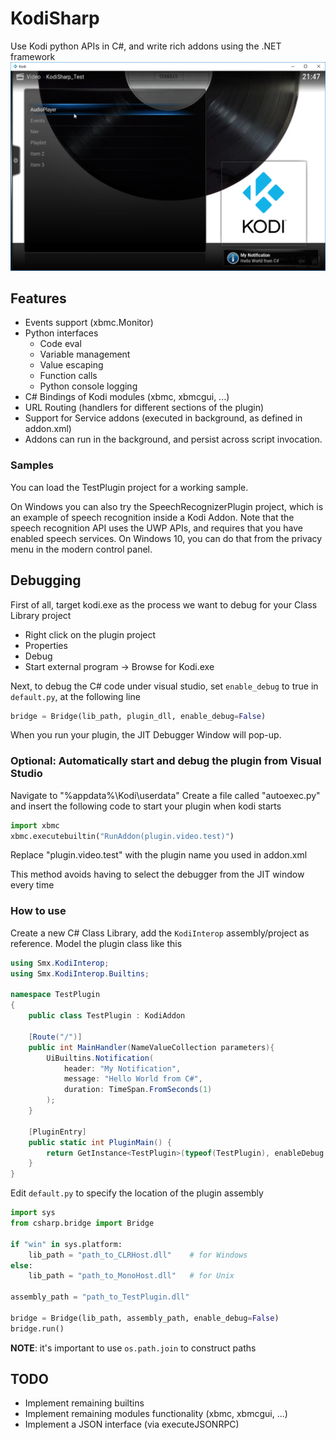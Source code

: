 # KodiSharp
Use Kodi python APIs in C#, and write rich addons using the .NET framework
![TestPlugin](https://raw.githubusercontent.com/smx-smx/KodiSharp/master/img/KodiSharp.png)

## Features
- Events support (xbmc.Monitor)
- Python interfaces
    - Code eval
    - Variable management
    - Value escaping
    - Function calls
    - Python console logging
- C# Bindings of Kodi modules (xbmc, xbmcgui, ...)
- URL Routing (handlers for different sections of the plugin)
- Support for Service addons (executed in background, as defined in addon.xml)
- Addons can run in the background, and persist across script invocation.

### Samples
You can load the TestPlugin project for a working sample.

On Windows you can also try the SpeechRecognizerPlugin project, which is an example of speech recognition inside a Kodi Addon. Note that the speech recognition API uses the UWP APIs, and requires that you have enabled speech services. On Windows 10, you can do that from the privacy menu in the modern control panel.

## Debugging
First of all, target kodi.exe as the process we want to debug for your Class Library project
 - Right click on the plugin project
 - Properties
 - Debug
 - Start external program -> Browse for Kodi.exe

Next, to debug the C# code under visual studio, set `enable_debug` to true in `default.py`, at the following line
```python
bridge = Bridge(lib_path, plugin_dll, enable_debug=False)
```

When you run your plugin, the JIT Debugger Window will pop-up.

### Optional: Automatically start and debug the plugin from Visual Studio
Navigate to "%appdata%\Kodi\userdata"
Create a file called "autoexec.py" and insert the following code to start your plugin when kodi starts
```python
import xbmc
xbmc.executebuiltin("RunAddon(plugin.video.test)")
```
Replace "plugin.video.test" with the plugin name you used in addon.xml

This method avoids having to select the debugger from the JIT window every time

### How to use
Create a new C# Class Library, add the `KodiInterop` assembly/project as reference.
Model the plugin class like this

```csharp
using Smx.KodiInterop;
using Smx.KodiInterop.Builtins;

namespace TestPlugin
{
    public class TestPlugin : KodiAddon
    
    [Route("/")]
	public int MainHandler(NameValueCollection parameters){
        UiBuiltins.Notification(
            header: "My Notification",
            message: "Hello World from C#",
            duration: TimeSpan.FromSeconds(1)
        );
    }

    [PluginEntry]
    public static int PluginMain() {
        return GetInstance<TestPlugin>(typeof(TestPlugin), enableDebug: true, persist: true).Run();
    }
}
```

Edit `default.py` to specify the location of the plugin assembly
```python
import sys
from csharp.bridge import Bridge

if "win" in sys.platform:
    lib_path = "path_to_CLRHost.dll"    # for Windows
else:
    lib_path = "path_to_MonoHost.dll"   # for Unix
    
assembly_path = "path_to_TestPlugin.dll"

bridge = Bridge(lib_path, assembly_path, enable_debug=False)
bridge.run()
```

**NOTE**: it's important to use `os.path.join` to construct paths



## TODO
- Implement remaining builtins
- Implement remaining modules functionality (xbmc, xbmcgui, ...)
- Implement a JSON interface (via executeJSONRPC)
